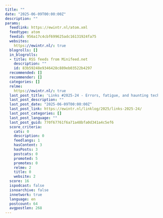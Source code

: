 ```yaml
---
title: ""
date: "2025-06-09T00:00:00Z"
description: ""
params:
  feedlink: https://ewintr.nl/atom.xml
  feedtype: atom
  feedid: 956a17c4cbf699625adc16131924fa75
  websites:
    https://ewintr.nl/: true
  blogrolls: []
  in_blogrolls:
  - title: RSS feeds from Minifeed.net
    description: ""
    id: 83b59248e9346428c889eb03522b4297
  recommended: []
  recommender: []
  categories: []
  relme:
    https://ewintr.nl/: true
  last_post_title: 'Links #2025-24 - Errors, fatigue, and haunting tech debt'
  last_post_description: ""
  last_post_date: "2025-06-09T00:00:00Z"
  last_post_link: https://ewintr.nl/linklog/2025/links-2025-24/
  last_post_categories: []
  last_post_language: ""
  last_post_guid: 770f67761f6a71a48bfa0d341a4c5ef6
  score_criteria:
    cats: 0
    description: 0
    feedlangs: 1
    hasContent: 3
    hasPosts: 3
    postcats: 0
    promoted: 5
    promotes: 0
    relme: 2
    title: 0
    website: 2
  score: 16
  ispodcast: false
  isnoarchive: false
  innetwork: true
  language: en
  postcount: 64
  avgpostlen: 268
---
```

